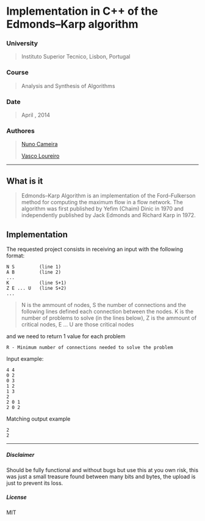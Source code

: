 # Implementation in C++ of the Edmonds–Karp algorithm


### University
> Instituto Superior Tecnico, Lisbon, Portugal

### Course
> Analysis and Synthesis of Algorithms

### Date
> April , 2014

### Authores
> [Nuno Cameira](https://github.com/nuno-cameira)
>
> [Vasco Loureiro](https://github.com/UTurista)

---------------------------------------
## What is it
>Edmonds–Karp Algorithm is an implementation of the Ford–Fulkerson method for computing the maximum flow in a flow network. The algorithm was first published by Yefim (Chaim) Dinic in 1970 and independently published by Jack Edmonds and Richard Karp in 1972.

## Implementation
The requested project consists in receiving an input with the following format:
 
    N S     	(line 1)
    A B     	(line 2)
    ...
    K			(line S+1)
    Z E ... U	(line S+2)
    ...


> N is the ammount of nodes, S the number of connections and the following lines defined each connection between the nodes.
> K is the number of problems to solve (in the lines below), Z is the ammount of critical nodes, E ... U are those critical nodes

and we need to return 1 value for each problem

	R - Minimum number of connections needed to solve the problem
    
Input example:

    4 4
    0 2
    0 3
    1 2
    1 3
    2
    2 0 1
    2 0 2

Matching output example

    2
    2

---------------------------------------
##### Disclaimer
Should be fully functional and without bugs but use this at you own risk, this was just a small treasure found between many bits and bytes, the upload is just to prevent its loss.  

##### License
MIT
